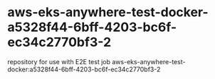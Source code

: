 # aws-eks-anywhere-test-docker-a5328f44-6bff-4203-bc6f-ec34c2770bf3-2
repository for use with E2E test job aws-eks-anywhere-test-docker:a5328f44-6bff-4203-bc6f-ec34c2770bf3-2
